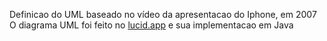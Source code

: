 Definicao do UML baseado no vídeo da apresentacao do Iphone, em 2007
O diagrama UML foi feito no [lucid.app](https://lucid.app/documents)
e sua implementacao em Java
